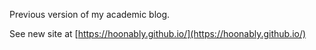 Previous version of my academic blog. 

See new site at [https://hoonably.github.io/](https://hoonably.github.io/)
